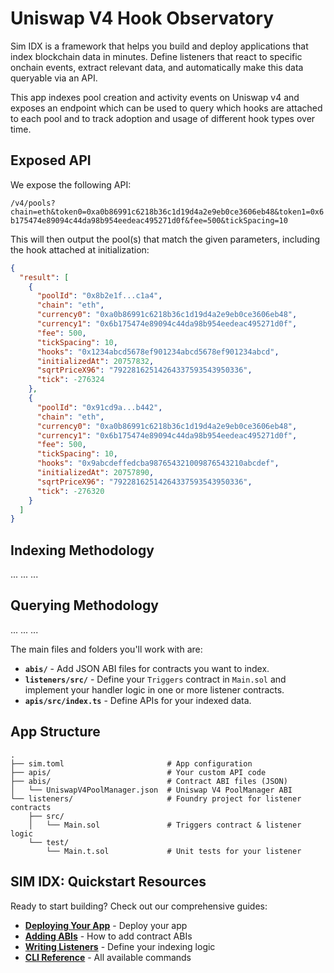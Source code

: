 # Uniswap V4 Hook Observatory
Sim IDX is a framework that helps you build and deploy applications that index blockchain data in minutes. Define listeners that react to specific onchain events, extract relevant data, and automatically make this data queryable via an API.

This app indexes pool creation and activity events on Uniswap v4 and exposes an endpoint which can be used to query which hooks are attached to each pool and to track adoption and usage of different hook types over time.

## Exposed API

We expose the following API:

`/v4/pools?chain=eth&token0=0xa0b86991c6218b36c1d19d4a2e9eb0ce3606eb48&token1=0x6b175474e89094c44da98b954eedeac495271d0f&fee=500&tickSpacing=10`

This will then output the pool(s) that match the given parameters, including the hook attached at initialization:

```json
{
  "result": [
    {
      "poolId": "0x8b2e1f...c1a4",
      "chain": "eth",
      "currency0": "0xa0b86991c6218b36c1d19d4a2e9eb0ce3606eb48",
      "currency1": "0x6b175474e89094c44da98b954eedeac495271d0f",
      "fee": 500,
      "tickSpacing": 10,
      "hooks": "0x1234abcd5678ef901234abcd5678ef901234abcd",
      "initializedAt": 20757832,
      "sqrtPriceX96": "79228162514264337593543950336",
      "tick": -276324
    },
    {
      "poolId": "0x91cd9a...b442",
      "chain": "eth",
      "currency0": "0xa0b86991c6218b36c1d19d4a2e9eb0ce3606eb48",
      "currency1": "0x6b175474e89094c44da98b954eedeac495271d0f",
      "fee": 500,
      "tickSpacing": 10,
      "hooks": "0x9abcdeffedcba987654321009876543210abcdef",
      "initializedAt": 20757890,
      "sqrtPriceX96": "79228162514264337593543950336",
      "tick": -276320
    }
  ]
}
```

## Indexing Methodology
...
...
...

## Querying Methodology
...
...
...

The main files and folders you'll work with are:

-   **`abis/`** - Add JSON ABI files for contracts you want to index.
-   **`listeners/src/`** - Define your `Triggers` contract in `Main.sol` and implement your handler logic in one or more listener contracts.
-   **`apis/src/index.ts`** - Define APIs for your indexed data.

## App Structure

```text
.
├── sim.toml                       # App configuration
├── apis/                          # Your custom API code
├── abis/                          # Contract ABI files (JSON)
│   └── UniswapV4PoolManager.json  # Uniswap V4 PoolManager ABI
└── listeners/                     # Foundry project for listener contracts
    ├── src/
    │   └── Main.sol               # Triggers contract & listener logic
    └── test/
        └── Main.t.sol             # Unit tests for your listener
```

## SIM IDX: Quickstart Resources

Ready to start building? Check out our comprehensive guides:

-   **[Deploying Your App](https://docs.sim.dune.com/idx/deployment)** - Deploy your app
-   **[Adding ABIs](https://docs.sim.dune.com/idx/cli#sim-abi)** - How to add contract ABIs
-   **[Writing Listeners](https://docs.sim.dune.com/idx/listener)** - Define your indexing logic
-   **[CLI Reference](https://docs.sim.dune.com/idx/cli)** - All available commands
